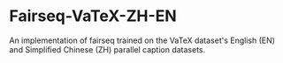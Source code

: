# Fairseq-VaTeX-ZH-EN
An implementation of fairseq trained on the VaTeX dataset's English (EN) and Simplified Chinese (ZH) parallel caption datasets.
